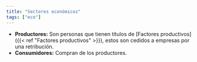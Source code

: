 ```yaml
---
title: "Sectores económicos"
tags: ["eco"]
---
```

- **Productores:** Son personas que tienen títulos de [Factores productivos]({{< ref "Factores productivos" >}}), estos son cedidos a empresas por una retribución.
- **Consumidores:** Compran de los productores.